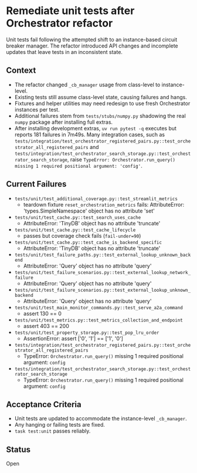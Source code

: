 # Remediate unit tests after Orchestrator refactor

Unit tests fail following the attempted shift to an instance-based circuit
breaker manager. The refactor introduced API changes and incomplete updates that
leave tests in an inconsistent state.

## Context
- The refactor changed `_cb_manager` usage from class-level to instance-level.
- Existing tests still assume class-level state, causing failures and hangs.
- Fixtures and helper utilities may need redesign to use fresh Orchestrator
  instances per test.
- Additional failures stem from `tests/stubs/numpy.py` shadowing the real
  `numpy` package after installing full extras.
- After installing development extras, `uv run pytest -q` executes but
  reports 181 failures in 7m49s. Many integration cases, such as
  `tests/integration/test_orchestrator_registered_pairs.py::test_orchestrator_all_registered_pairs`
  and `tests/integration/test_orchestrator_search_storage.py::test_orchestrator_search_storage`,
  raise `TypeError: Orchestrator.run_query() missing 1 required positional argument: 'config'`.

## Current Failures
- `tests/unit/test_additional_coverage.py::test_streamlit_metrics`
  - teardown fixture `reset_orchestration_metrics` fails: AttributeError: 'types.SimpleNamespace' object has no attribute 'set'
- `tests/unit/test_cache.py::test_search_uses_cache`
  - AttributeError: 'TinyDB' object has no attribute 'truncate'
- `tests/unit/test_cache.py::test_cache_lifecycle`
  - passes but coverage check fails (`fail-under=90`)
- `tests/unit/test_cache.py::test_cache_is_backend_specific`
  - AttributeError: 'TinyDB' object has no attribute 'truncate'
- `tests/unit/test_failure_paths.py::test_external_lookup_unknown_backend`
  - AttributeError: 'Query' object has no attribute 'query'
- `tests/unit/test_failure_scenarios.py::test_external_lookup_network_failure`
  - AttributeError: 'Query' object has no attribute 'query'
- `tests/unit/test_failure_scenarios.py::test_external_lookup_unknown_backend`
  - AttributeError: 'Query' object has no attribute 'query'
- `tests/unit/test_main_monitor_commands.py::test_serve_a2a_command`
  - assert 130 == 0
- `tests/unit/test_metrics.py::test_metrics_collection_and_endpoint`
  - assert 403 == 200
- `tests/unit/test_property_storage.py::test_pop_lru_order`
  - AssertionError: assert ['0', '1'] == ['1', '0']
- `tests/integration/test_orchestrator_registered_pairs.py::test_orchestrator_all_registered_pairs`
  - TypeError: `Orchestrator.run_query()` missing 1 required positional argument: `config`
- `tests/integration/test_orchestrator_search_storage.py::test_orchestrator_search_storage`
  - TypeError: `Orchestrator.run_query()` missing 1 required positional argument: `config`

## Acceptance Criteria
- Unit tests are updated to accommodate the instance-level `_cb_manager`.
- Any hanging or failing tests are fixed.
- `task test:unit` passes reliably.

## Status
Open

